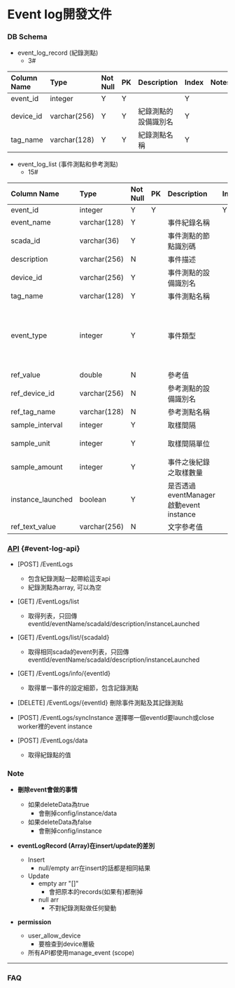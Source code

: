 # Event log開發文件

### DB Schema

* event\_log\_record \(紀錄測點\)
  * 3\#

| Column Name | Type | Not Null | PK | Description | Index | Notes |
| :--- | :--- | :--- | :--- | :--- | :--- | :--- |
| event\_id | integer | Y | Y |  | Y |  |
| device\_id | varchar\(256\) | Y | Y | 紀錄測點的設備識別名 | Y |  |
| tag\_name | varchar\(128\) | Y | Y | 紀錄測點名稱 | Y |  |

* event\_log\_list \(事件測點和參考測點\)
  * 15\#

| Column Name | Type | Not Null | PK | Description | Index | Notes |
| :--- | :--- | :--- | :--- | :--- | :--- | :--- |
| event\_id | integer | Y | Y |  | Y | AUTO\_INCREMENT |
| event\_name | varchar\(128\) | Y |  | 事件紀錄名稱 |  |  |
| scada\_id | varchar\(36\) | Y |  | 事件測點的節點識別碼 |  |  |
| description | varchar\(256\) | N |  | 事件描述 |  |  |
| device\_id | varchar\(256\) | Y |  | 事件測點的設備識別名 |  |  |
| tag\_name | varchar\(128\) | Y |  | 事件測點名稱 |  |  |
| event\_type | integer | Y |  | 事件類型 |  | {1:&gt;=參考值, 2:&lt;=參考值, 3:==參考值, 4:&gt;=參考測點, 5:&lt;=參考測點, 6:==參考測點, 7:依取樣間隔紀錄} |
| ref\_value | double | N |  | 參考值 |  |  |
| ref\_device\_id | varchar\(256\) | N |  | 參考測點的設備識別名 |  |  |
| ref\_tag\_name | varchar\(128\) | N |  | 參考測點名稱 |  |  |
| sample\_interval | integer | Y |  | 取樣間隔 |  |  |
| sample\_unit | integer | Y |  | 取樣間隔單位 |  | value: {1:秒, 2:分, 3:小時} |
| sample\_amount | integer | Y |  | 事件之後紀錄之取樣數量 |  | 值如果為0，代表「持續記錄」 |
| instance\_launched | boolean | Y |  | 是否透過eventManager啟動event instance |  | default:false |
| ref\_text\_value | varchar\(256\) | N |  | 文字參考值 |  |  |

### [API](#event-log-api) {#event-log-api}

* \[POST\] /EventLogs

  * 包含紀錄測點一起帶給這支api
  * 紀錄測點為array, 可以為空

* \[GET\] /EventLogs/list

  * 取得列表，只回傳eventId/eventName/scadaId/description/instanceLaunched

* \[GET\] /EventLogs/list/{scadaId}
  * 取得相同scada的event列表，只回傳eventId/eventName/scadaId/description/instanceLaunched
* \[GET\] /EventLogs/info/{eventId}
  * 取得單一事件的設定細節，包含記錄測點
* \[DELETE\] /EventLogs/{eventId}
  刪除事件測點及其記錄測點
* \[POST\] /EventLogs/syncInstance
  選擇哪一個eventId要launch或close worker裡的event instance
* \[POST\] /EventLogs/data
  * 取得紀錄點的值

### Note

* **刪除event會做的事情**

  * 如果deleteData為true
    * 會刪掉config/instance/data
  * 如果deleteData為false
    * 會刪掉config/instance

* **eventLogRecord \(Array\)在insert/update的差別**

  * Insert
    * null/empty arr在insert的話都是相同結果
  * Update
    * empty arr "\[\]"
      * 會把原本的records\(如果有\)都刪掉
    * null arr
      * 不對紀錄測點做任何變動

* **permission**

  * user\_allow\_device
    * 要檢查到device層級
  * 所有API都使用manage\_event \(scope\)

---

### FAQ




